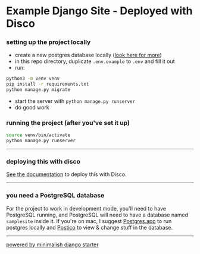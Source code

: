 # Example Django Site - Deployed with Disco

### setting up the project locally

- create a new postgres database locally ([look here for more](#you-need-a-postgresql-database))
- in this repo directory, duplicate `.env.example` to `.env` and fill it out
- run:

```bash
python3 -m venv venv
pip install -r requirements.txt
python manage.py migrate
```

- start the server with `python manage.py runserver`
- do good work

### running the project (after you've set it up)

```bash
source venv/bin/activate
python manage.py runserver
```

---

### deploying this with disco

[See the documentation](https://docs.letsdisco.dev/deployment-guides/django-site) to deploy this with Disco.

---

### you need a PostgreSQL database

For the project to work in development mode, you'll need to have PostgreSQL running, and PostgreSQL will need to have a database named `samplesite` inside it. If you're on mac, I suggest [Postgres.app](https://postgresapp.com/) to run postgres locally and [Postico](https://eggerapps.at/postico2/) to view & change stuff in the database.

-----

[powered by minimalish django starter](https://github.com/gregsadetsky/minimalish-django-starter) 